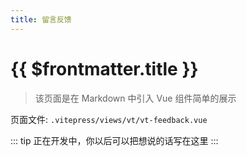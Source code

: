 ```yaml
--- 
title: 留言反馈
---
```


# {{ $frontmatter.title }}

> 该页面是在 Markdown 中引入 Vue 组件简单的展示

页面文件: `.vitepress/views/vt/vt-feedback.vue`

<ClientOnly>
  <VtFeedback />
</ClientOnly>

::: tip
正在开发中，你以后可以把想说的话写在这里
:::
